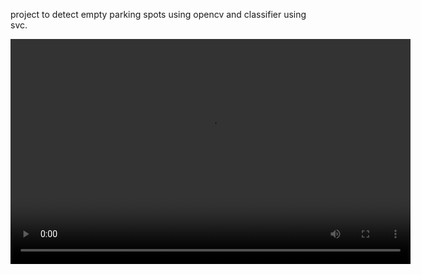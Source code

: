 project to detect empty parking spots using opencv and classifier using svc. 

<video width="640" height="360" controls>
    <source src="2023-12-10 12-43-29_Trim.mp4" type="video/mp4"></video>
